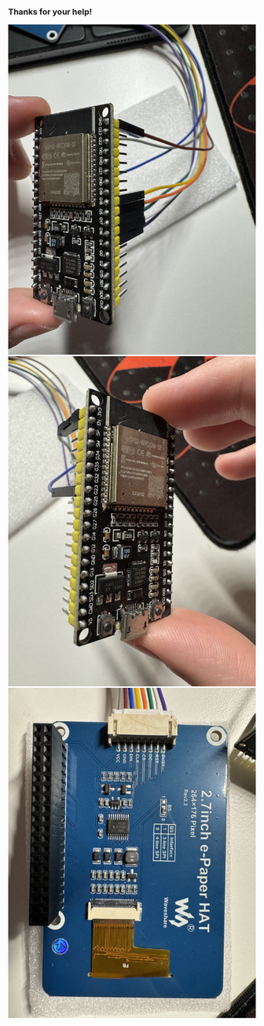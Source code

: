 ### Thanks for your help!

![wiringA](/img/IMG_2980.jpeg)
![wiringA](/img/IMG_2981.jpeg)
![wiringA](/img/IMG_2982.jpeg)